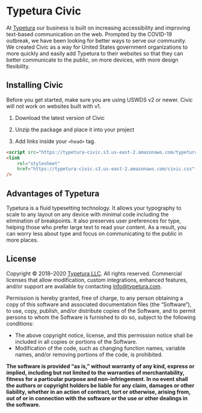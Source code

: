 # Typetura Civic

At [Typetura](https://typetura.com/) our business is built on increasing accessibility and improving text-based communication on the web. Prompted by the COVID-19 outbreak, we have been looking for better ways to serve our community. We created Civic as a way for United States government organizations to more quickly and easily add Typetura to their websites so that they can better communicate to the public, on more devices, with more design flexibility.

## Installing Civic

Before you get started, make sure you are using USWDS v2 or newer. Civic will not work on websites built with v1.

1. Download the latest version of Civic

2. Unzip the package and place it into your project

3. Add links inside your `<head>` tag.

```html
<script src="https://typetura-civic.s3.us-east-2.amazonaws.com/typetura.js"></script>
<link
	rel="stylesheet"
	href="https://typetura-civic.s3.us-east-2.amazonaws.com/civic.css"
/>
```

## Advantages of Typetura

Typetura is a fluid typesetting technology. It allows your typography to scale to any layout on any device with minimal code including the elimination of breakpoints. It also preserves user preferences for type, helping those who prefer large text to read your content. As a result, you can worry less about type and focus on communicating to the public in more places.

## License

Copyright © 2018–2020 [Typetura LLC](https://typetura.com/). All rights reserved. Commercial licenses that allow modification, custom integrations, enhanced features, and/or support are available by contacting [info@typetura.com](mailto:info@typetura.com).

Permission is hereby granted, free of charge, to any person obtaining a copy of this software and associated documentation files (the “Software”), to use, copy, publish, and/or distribute copies of the Software, and to permit persons to whom the Software is furnished to do so, subject to the following conditions:

- The above copyright notice, license, and this permission notice shall be included in all copies or portions of the Software.
- Modification of the code, such as changing function names, variable names, and/or removing portions of the code, is prohibited.

**The software is provided “as is,” without warranty of any kind, express or implied, including but not limited to the warranties of merchantability, fitness for a particular purpose and non-infringement. In no event shall the authors or copyright holders be liable for any claim, damages or other liability, whether in an action of contract, tort or otherwise, arising from, out of or in connection with the software or the use or other dealings in the software.**
